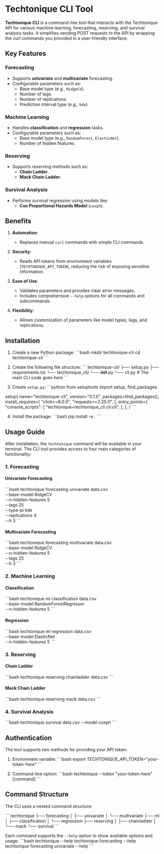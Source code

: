 # Techtonique CLI Tool


**Techtonique CLI** is a command-line tool that interacts with the Techtonique API for various machine learning, forecasting, reserving, and survival analysis tasks. It simplifies sending POST requests to the API by wrapping the curl commands you provided in a user-friendly interface.

## Key Features

### **Forecasting**
- Supports **univariate** and **multivariate** forecasting.
- Configurable parameters such as:
  - Base model type (e.g., `RidgeCV`).
  - Number of lags.
  - Number of replications.
  - Prediction interval type (e.g., `kde`).


### **Machine Learning**
- Handles **classification** and **regression** tasks.
- Configurable parameters such as:
  - Base model type (e.g., `RandomForest`, `ElasticNet`).
  - Number of hidden features.


### **Reserving**
- Supports reserving methods such as:
  - **Chain Ladder**.
  - **Mack Chain Ladder**.

### **Survival Analysis**
- Performs survival regression using models like:
  - **Cox Proportional Hazards Model** (`coxph`).

## Benefits
1. **Automation**: 
   - Replaces manual `curl` commands with simple CLI commands.
   
2. **Security**: 
   - Reads API tokens from environment variables (`TECHTONIQUE_API_TOKEN`), reducing the risk of exposing sensitive information.
   
3. **Ease of Use**:
   - Validates parameters and provides clear error messages.
   - Includes comprehensive `--help` options for all commands and subcommands.

4. **Flexibility**:
   - Allows customization of parameters like model types, lags, and replications.


## Installation

1. Create a new Python package:
\```bash
mkdir techtonique-cli
cd techtonique-cli
\```

2. Create the following file structure:
\```
techtonique-cli/
├── setup.py
├── requirements.txt
└── techtonique_cli/
    └── __init__.py
    └── cli.py  # The main CLI code goes here
\```

3. Create `setup.py`:
\```python
from setuptools import setup, find_packages

setup(
    name="techtonique-cli",
    version="0.1.0",
    packages=find_packages(),
    install_requires=[
        "click>=8.0.0",
        "requests>=2.25.0",
    ],
    entry_points={
        "console_scripts": [
            "techtonique=techtonique_cli.cli:cli",
        ],
    },
)
\```

4. Install the package:
\```bash
pip install -e .
\```

## Usage Guide

After installation, the `techtonique` command will be available in your terminal. The CLI tool provides access to four main categories of functionality:

### 1. Forecasting

#### Univariate Forecasting
\```bash
techtonique forecasting univariate data.csv \
    --base-model RidgeCV \
    --n-hidden-features 5 \
    --lags 25 \
    --type-pi kde \
    --replications 4 \
    --h 3
\```

#### Multivariate Forecasting
\```bash
techtonique forecasting multivariate data.csv \
    --base-model RidgeCV \
    --n-hidden-features 5 \
    --lags 25 \
    --h 3
\```

### 2. Machine Learning

#### Classification
\```bash
techtonique ml classification data.csv \
    --base-model RandomForestRegressor \
    --n-hidden-features 5
\```

#### Regression
\```bash
techtonique ml regression data.csv \
    --base-model ElasticNet \
    --n-hidden-features 5
\```

### 3. Reserving

#### Chain Ladder
\```bash
techtonique reserving chainladder data.csv
\```

#### Mack Chain Ladder
\```bash
techtonique reserving mack data.csv
\```

### 4. Survival Analysis
\```bash
techtonique survival data.csv --model coxph
\```

## Authentication

The tool supports two methods for providing your API token:

1. Environment variable:
\```bash
export TECHTONIQUE_API_TOKEN="your-token-here"
\```

2. Command-line option:
\```bash
techtonique --token "your-token-here" [command]
\```

## Command Structure

The CLI uses a nested command structure:

\```
techtonique
├── forecasting
│   ├── univariate
│   └── multivariate
├── ml
│   ├── classification
│   └── regression
├── reserving
│   ├── chainladder
│   └── mack
└── survival
\```

Each command supports the `--help` option to show available options and usage:
\```bash
techtonique --help
techtonique forecasting --help
techtonique forecasting univariate --help
\```